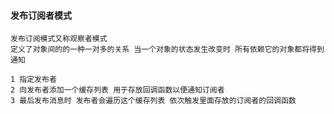 #### 发布订阅者模式
```
发布订阅模式又称观察者模式
定义了对象间的的一种一对多的关系 当一个对象的状态发生改变时 所有依赖它的对象都将得到通知 
```

```
1 指定发布者
2 向发布者添加一个缓存列表 用于存放回调函数以便通知订阅者
3 最后发布消息时 发布者会遍历这个缓存列表 依次触发里面存放的订阅者的回调函数 
```
